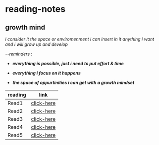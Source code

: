 # reading-notes

## growth mind

_i consider it the space or enviromenment i can insert in it anything i want and i will grow up and develop_ 

--*reminders* : 

+ ***everything is possible, just i need to put effort & time***	

+ ***everything i focus on it happens***	

+ ***the space of oppurtinities i can get with a growth mindset***	




reading | link 
------- | ---------
Read1 | [click-here](https://qaisw96.github.io/reading-notes/read1.md) 
Read2 | [click-here](https://qaisw96.github.io/reading-notes/read2.md) 
Read3 | [click-here](https://qaisw96.github.io/reading-notes/read3.md) 
Read4 | [click-here](https://qaisw96.github.io/reading-notes/read4.md) 
Read5 | [click-here](https://qaisw96.github.io/reading-notes/read5.md) 
